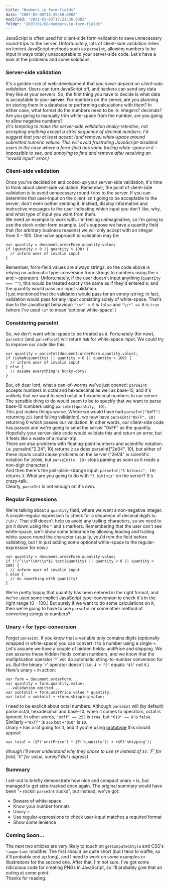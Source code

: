 ```yaml
---
title: "Numbers in form-fields"
date: "2007-01-08T13:39:58.000Z"
modified: "2011-01-03T17:21:36.000Z"
folder: "2007/01/08/numbers-in-form-fields"
---
```


JavaScript is often used for client-side form validation to save unnecessary round-trips to the server. Unfortunately, lots of client-side validation relies on lenient JavaScript methods such as `parseInt`, allowing numbers to be input in ways totally unacceptable to your server-side code. Let's have a look at the problems and some solutions.

### Server-side validation

It's a golden-rule of web-development that you _never depend on client-side validation_. Users can turn JavaScript off, and hackers can send any data they like at your servers. So, the first thing you have to decide is what data is acceptable to your **server**. For numbers on the server, are you planning on storing them in a database or performing calculations with them? In either case, what format do the numbers need to be in: integers? decimals? Are you going to manually trim white-space from the number, are you going to allow negative numbers?  
_(it's tempting to make the server-side validation anally-retentive, not accepting anything except a strict sequence of decimal numbers. I'd suggest that you at least accept (and remove) white-space around submitted numeric values. This will avoid frustrating JavaScript-disabled users in the case where a form-field has some trailing white-space in it - impossible to see, and annoying to find and remove after receiving an "invalid input" error.)_

### Client-side validation

Once you've decided on and coded-up your server-side validation, it's time to think about client-side validation. Remember, the point of client-side validation is to avoid unnecessary round-trips to the server. If you can determine that user-input on the client isn't going to be acceptable to the server, don't even bother sending it; instead, display informative and instructive messages to the user indicating which input you don't like, why, and what type of input you want from them.  
We need an example to work with. I'm feeling unimaginative, so I'm going to use the stock order-form example. Let's suppose we have a quantity field that (for arbitrary business reasons) we will only accept with an integer from 0 - 100. One naïve approach to validation may be:

    var quantity = document.orderForm.quantity.value;
    if (quantity < 0 || quantity > 100) {
      // inform user of invalid input
    }

Remember, form-field values are always strings, so the code above is relying on automatic type-conversion from strings to numbers using the `<` and `>` operators. Unfortunately, if the user doesn't input anything (`quantity === ""`), this would be treated exactly the same as if they'd entered `0`; and the quantity would pass our input validation.  
I just mentioned that the validation would pass for an empty-string; in fact, validation would pass for any input consisting solely of white-space. That's due to the JavaScript behaviour: `"\s*" < 0` is `false` and `"\s*" == 0` is `true` (where I've used `\s*` to mean 'optional white-space'.)

### Considering parseInt

So, we don't want white-space to be treated as `0`. Fortunately (for now), `parseInt` (and `parseFloat`) will return `NaN` for white-space input. We could try to improve our code like this:

    var quantity = parseInt(document.orderForm.quantity.value);
    if (isNaN(quantity) || quantity < 0 || quantity > 100) {
      // inform user of invalid input
    } else {
      // assume everything's hunky-dory?
    }

But, oh dear lord, what a can-of-worms we've just opened: `parseInt` accepts numbers in octal and hexadecimal as well as base-10, and it's unlikely that we want to send octal or hexadecimal numbers to our server. The sensible thing to do would seem to be to specify that we want to parse base-10 numbers using `parseInt(quantity, 10)`.  
This just makes things worse. Where we would have had `parseInt("0xFF")` returning `255` (and failing validation), we now have `parseInt("0xFF", 10)` returning 0 which passes our validation. In other words, our client-side code has passed and we're going to send the server "0xFF" as the quantity. Hopefully your server-side code would validate this and return an error, but it feels like a waste of a round-trip.  
There are also problems with floating-point numbers and scientific notation. i.e. parseInt("2.34", 10) returns `2` as does parseInt("2e04", 10), but either of these inputs could cause problems on the server ("2e04" is scientific notation for `20000`, but `parseInt(x, 10)` stops parsing as soon as it reads a non-digit character.)  
And then there's the just-plain-strange input: `parseInt("3 bikinis", 10)` returns `3`. What are you going to do with `"3 bikinis"` on the server? It's crazy-talk.  
Clearly, `parseInt` is not enough on it's own.

### Regular Expressions

We're talking about a `quantity` field, where we want a non-negative integer. A simple-regular expression to check for a sequence of decimal digits is: `/\d+/`. That still doesn't help us avoid any trailing characters, so we need to pin it down using the `^` and `$` markers. Remembering that the user can't see white-space, we'll show some tolerance by allowing leading and trailing white-space round the character (usually, you'd _trim_ the field before validating, but I'm just adding some optional white-space to the regular-expression for now.)

    var quantity = document.orderForm.quantity.value;
    if (!/^\\s*\\d+\\s*$/.test(quantity) || quantity < 0 || quantity > 100) {
      // inform user of invalid input
    } else {
      // do something with quantity?
    }

We're pretty happy that quantity has been entered in the right format, and we've used some implicit JavaScript type-conversion to check it's in the right range (0 - 100.) But surely if we want to do some calculations on it, then we're going to have to use `parseInt` or some other method of converting strings to numbers?

### Unary `+` for type-conversion

Forget `parseInt`. If you know that a variable only contains digits (optionally wrapped in white-space) you can convert it to a number using a single `+`. Let's assume we have a couple of hidden fields: unitPrice and shipping. We can assume these hidden fields contain numbers, and we know that the multiplication operator '`*`' will do automatic string-to-number conversion for us. But the binary '`+`' operator doesn't (i.e. `4 + "5"` equals `"45"` not `9`.) Here's unary `+` in action:

    var form = document.orderForm;
    var quantity = form.quantity.value;
    ...validation omitted...
    var subtotal = form.unitPrice.value * quantity;
    var total = subtotal + +form.shipping.value;

I need to be explicit about octal numbers. Although `parseInt` will (by default) parse octal, hexadecimal and base-10; when it comes to operators, octal is ignored. In other words, `"0xff" == 255` is `true`, but `"010" == 8` is `false`. Similarly `+"0xff"` is `255` but `+"010"` is `10`.  
Unary `+` has a lot going for it, and if you're using [prototype](http://prototype.conio.net/ "Prototype JavaScript Framework") this should appeal:

    var total = ($F('unitPrice') * $F('quantity')) + +$F('shipping');

_(though I'll never understand why they chose to use `$F` instead of `$V`. 'F' for field, 'V' for value, surely? But I digress)_

### Summary

I set-out to briefly demonstrate how nice and compact unary `+` is, but managed to get side-tracked once again. The original summary would have been "`+` rocks! `parseInt` sucks", but instead, we've got:

- Beware of white-space
- Know your number formats
- Unary `+`
- Use regular-expressions to check user-input matches a required format
- Show _some_ lenience

### Coming Soon...

The next two articles are very likely to touch on `getComputedStyle` and CSS's `!important` modifier. The first should be quite short (but I tend to waffle, so it'll probably end up long), and I need to work on some examples or illustrations for the second one. After that, I'm not sure. I've got some ridiculous code for creating PNGs in JavaScript, so I'll probably give that an outing at some point.  
Thanks for reading.
